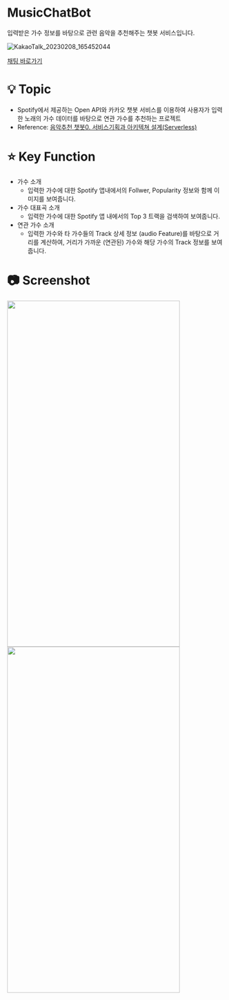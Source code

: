 # MusicChatBot
입력받은 가수 정보를 바탕으로 관련 음악을 추천해주는 챗봇 서비스입니다.

![KakaoTalk_20230208_165452044](https://user-images.githubusercontent.com/79965168/217502818-12e9201e-54c3-4632-9961-a635b9199daf.jpg)

[채팅 바로가기](https://pf.kakao.com/_vzbrxj/chat)

# 💡 Topic

- Spotify에서 제공하는 Open API와 카카오 챗봇 서비스를 이용하여 사용자가 입력한 노래의 가수 데이터를 바탕으로 연관 가수를 추천하는 프로젝트
- Reference: [음악추천 챗봇0. 서비스기획과 아키텍쳐 설계(Serverless)](https://pearlluck.tistory.com/473)

# ⭐️ Key Function

- 가수 소개
    - 입력한 가수에 대한 Spotify 앱내에서의 Follwer, Popularity 정보와 함께 이미지를 보여줍니다.
- 가수 대표곡 소개
    - 입력한 가수에 대한 Spotify 앱 내에서의 Top 3 트랙을 검색하여 보여줍니다.
- 연관 가수 소개
    - 입력한 가수와 타 가수들의 Track 상세 정보 (audio Feature)를 바탕으로 거리를 계산하여, 거리가 가까운 (연관된) 가수와 해당 가수의 Track 정보를 보여줍니다.

# 📷 Screenshot

<p>
<img src="https://user-images.githubusercontent.com/79965168/217503095-9818f486-f9b8-4009-a97f-a5b89b6ef635.png"  width="400" height="800"/>
<img src="https://user-images.githubusercontent.com/79965168/217503083-3eb6e12c-768c-478c-bb96-db5274c23fb6.png"  width="400" height="800"/>

</p>
